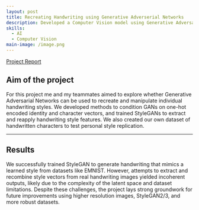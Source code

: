 ```yaml
---
layout: post
title: Recreating Handwriting using Generative Adverserial Networks
description: Developed a Computer Vision model using Generative Adversarial Networks (GANs) to recreate personalized handwriting styles, enabling the generation of handwritten text from style inputs using datasets like MNIST, NIST, and custom handwriting samples. 
skills:
  - AI
  - Computer Vision
main-image: /image.png
---
```


[Project Report](https://hackmd.io/@jasperwelgemoed/Bk8wh2Sjkx)

## Aim of the project

For this project me and my teammates aimed to explore whether Generative Adversarial Networks can be used to recreate and manipulate individual handwriting styles. We developed methods to condition GANs on one-hot encoded identity and character vectors, and trained StyleGANs to extract and reapply handwriting style features. We also created our own dataset of handwritten characters to test personal style replication. 


---

## Results

We successfully trained StyleGAN to generate handwriting that mimics a learned style from datasets like EMNIST. However, attempts to extract and recombine style vectors from real handwriting images yielded incoherent outputs, likely due to the complexity of the latent space and dataset limitations. Despite these challenges, the project lays strong groundwork for future improvements using higher resolution images, StyleGAN2/3, and more robust datasets.




